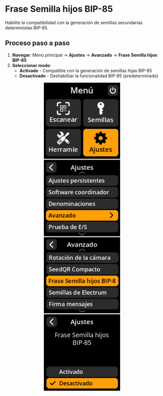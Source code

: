# Frase Semilla hijos BIP-85

Habilite la compatibilidad con la generación de semillas secundarias deterministas BIP-85.

## Proceso paso a paso

1. **Navegar**: Menú principal → **Ajustes** → **Avanzado** → **Frase Semilla hijos BIP-85**
2. **Seleccionar modo**:
     - **Activado** - Compatible con la generación de semillas hijas BIP-85
     - **Desactivado** - Deshabilitar la funcionalidad BIP-85 (predeterminado)

<div align="center">
     <img src="images/HomeScreenSettingsSelectView.png" alt="Menú de selección de ajustes" width="250"/>
</div>

<div align="center">
     <img src="images/SettingsMainMenuAdvancedSelectView.png" alt="Menú de selección avanzada" width="250"/>
</div>

<div align="center">
     <img src="images/BIP-85ChildSeedsSelectView.png" alt="Menú de selección de semillas secundarias BIP-85" width="250"/>
</div>

<div align="center">
     <img src="images/SettingsEntryUpdateSelectionView_bip85_child_seeds.png" alt="Configuración de semillas secundarias BIP-85" width="250"/>
</div>

